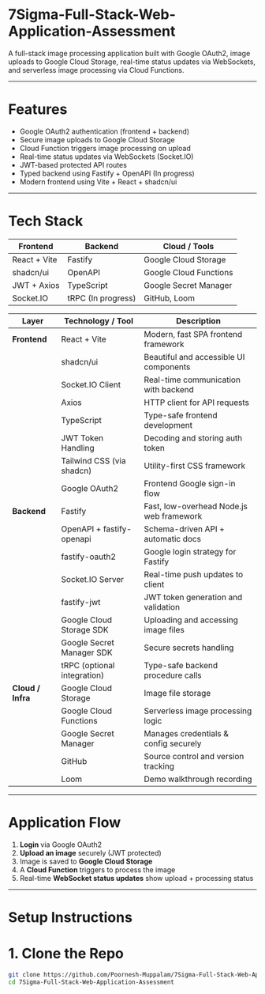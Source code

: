 # 7Sigma-Full-Stack-Web-Application-Assessment

A full-stack image processing application built with Google OAuth2, image uploads to Google Cloud Storage, real-time status updates via WebSockets, and serverless image processing via Cloud Functions.

---

# Features

- Google OAuth2 authentication (frontend + backend)
- Secure image uploads to Google Cloud Storage
- Cloud Function triggers image processing on upload
- Real-time status updates via WebSockets (Socket.IO)
- JWT-based protected API routes
- Typed backend using Fastify + OpenAPI (In progress)
- Modern frontend using Vite + React + shadcn/ui

---

# Tech Stack

| Frontend      | Backend     | Cloud / Tools           |
|---------------|-------------|--------------------------|
| React + Vite  | Fastify     | Google Cloud Storage     |
| shadcn/ui     | OpenAPI     | Google Cloud Functions   |
| JWT + Axios   | TypeScript  | Google Secret Manager    |
| Socket.IO     | tRPC (In progress) | GitHub, Loom          |


| Layer             | Technology / Tool           | Description                              |
| ----------------- | --------------------------- | ---------------------------------------- |
| **Frontend**      | React + Vite                | Modern, fast SPA frontend framework      |
|                   | shadcn/ui                   | Beautiful and accessible UI components   |
|                   | Socket.IO Client            | Real-time communication with backend     |
|                   | Axios                       | HTTP client for API requests             |
|                   | TypeScript                  | Type-safe frontend development           |
|                   | JWT Token Handling          | Decoding and storing auth token          |
|                   | Tailwind CSS (via shadcn)   | Utility-first CSS framework              |
|                   | Google OAuth2               | Frontend Google sign-in flow             |
| **Backend**       | Fastify                     | Fast, low-overhead Node.js web framework |
|                   | OpenAPI + fastify-openapi   | Schema-driven API + automatic docs       |
|                   | fastify-oauth2              | Google login strategy for Fastify        |
|                   | Socket.IO Server            | Real-time push updates to client         |
|                   | fastify-jwt                 | JWT token generation and validation      |
|                   | Google Cloud Storage SDK    | Uploading and accessing image files      |
|                   | Google Secret Manager SDK   | Secure secrets handling                  |
|                   | tRPC (optional integration) | Type-safe backend procedure calls        |
| **Cloud / Infra** | Google Cloud Storage        | Image file storage                       |
|                   | Google Cloud Functions      | Serverless image processing logic        |
|                   | Google Secret Manager       | Manages credentials & config securely    |
|                   | GitHub                      | Source control and version tracking      |
|                   | Loom                        | Demo walkthrough recording               |


---

# Application Flow

1. **Login** via Google OAuth2
2. **Upload an image** securely (JWT protected)
3. Image is saved to **Google Cloud Storage**
4. A **Cloud Function** triggers to process the image
5. Real-time **WebSocket status updates** show upload + processing status

---

# Setup Instructions

# 1. Clone the Repo
```bash
git clone https://github.com/Poornesh-Muppalam/7Sigma-Full-Stack-Web-Application-Assessment.git
cd 7Sigma-Full-Stack-Web-Application-Assessment
